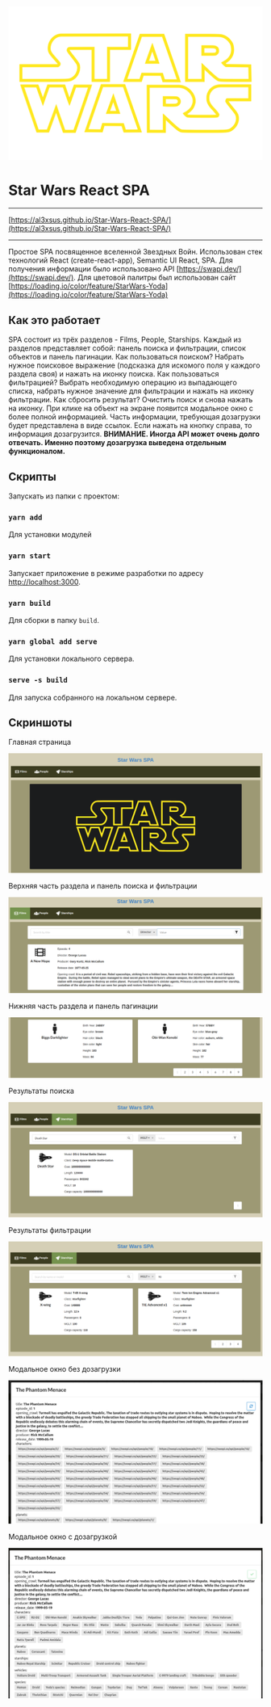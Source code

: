 ![Star Wars Logo](src/logo.svg "Star Wars Logo")

# Star Wars React SPA

___

[https://al3xsus.github.io/Star-Wars-React-SPA/](https://al3xsus.github.io/Star-Wars-React-SPA/)

___

Простое SPA посвященное вселенной Звездных Войн. 
Использован стек технологий React (create-react-app), Semantic UI React, SPA.
Для получения информации было использовано API [https://swapi.dev/](https://swapi.dev/).
Для цветовой палитры был использован сайт 
[https://loading.io/color/feature/StarWars-Yoda](https://loading.io/color/feature/StarWars-Yoda)

## Как это работает

SPA состоит из трёх разделов - Films, People, Starships.
Каждый из разделов представляет собой: панель поиска и фильтрации, список объектов и панель пагинации.
Как пользоваться поиском? Набрать нужное поисковое выражение (подсказка для искомого поля у каждого раздела своя) и
нажать на иконку поиска.
Как пользоваться фильтрацией? Выбрать необходимую операцию из выпадающего списка, набрать нужное значение для 
фильтрации и нажать на иконку фильтрации.
Как сбросить результат? Очистить поиск и снова нажать на иконку.
При клике на объект на экране появится модальное окно с более полной информацией. Часть информации, требующая 
дозагрузки будет представлена в виде ссылок. Если нажать на кнопку справа, то информация дозагрузится.
**ВНИМАНИЕ. Иногда API может очень долго отвечать. Именно поэтому дозагрузка выведена отдельным функционалом.**

## Скрипты

Запускать из папки с проектом:

### `yarn add`

Для установки модулей

### `yarn start`

Запускает приложение в режиме разработки по адресу [http://localhost:3000](http://localhost:3000).

### `yarn build`

Для сборки в папку `build`.

### `yarn global add serve`

Для установки локального сервера.

### `serve -s build`

Для запуска собранного на локальном сервере.

## Скриншоты

Главная страница

![Главная страница](screenshots/screenshot_1.png?raw=true "Главная страница")

Верхняя часть раздела и панель поиска и фильтрации

![Верхняя часть раздела](screenshots/screenshot_2.png?raw=true "Верхняя часть раздела")

Нижняя часть раздела и панель пагинации

![Нижняя часть раздела](screenshots/screenshot_3.png?raw=true "Нижняя часть раздела")

Результаты поиска

![Результаты поиска](screenshots/screenshot_4.png?raw=true "Результаты поиска")

Результаты фильтрации

![Результаты фильтрации](screenshots/screenshot_5.png?raw=true "Результаты фильтрации")

Модальное окно без дозагрузки

![Модальное окно без дозагрузки](screenshots/screenshot_6.png?raw=true "Модальное окно без дозагрузки")

Модальное окно с дозагрузкой

![Модальное окно с дозагрузкой](screenshots/screenshot_7.png?raw=true "Модальное окно с дозагрузкой")

